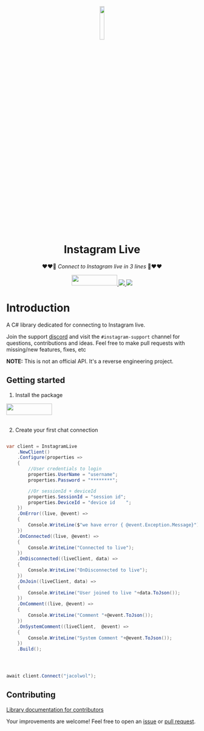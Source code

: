 <div align="center" >
<a target="blank" >
<img src="https://github.com/user-attachments/assets/7c8b9bdf-5e56-47ec-8180-bd57230ff5ce2" width="15%" >
</a>
</div>
<div align="center" >
<h1>Instagram Live</h1>


❤️❤️🎁 *Connect to Instagram live in 3 lines* 🎁❤️❤️

<div align="center" >
<a href="https://www.nuget.org/packages/InstaLiveDotNet/" target="blank" >
<img src="https://img.shields.io/nuget/v/SoftCircuits.Silk.svg?style=flat-square" width="120px"  height="28px" >
</a>


<a href="https://discord.gg/e2XwPNTBBr" target="blank" >
<img src="https://img.shields.io/badge/Discord-%235865F2.svg?style=for-the-badge&logo=discord&logoColor=white" >
</a>

<a target="blank" >
<img src="https://img.shields.io/badge/dotnet-7.0-blue" >
</a>
</div>
</div>

# Introduction
A C# library dedicated for connecting to Instagram live.


Join the support [discord](https://discord.gg/e2XwPNTBBr) and visit the `#instagram-support` channel for questions, contributions and ideas. Feel free to make pull requests with missing/new features, fixes, etc

**NOTE:** This is not an official API. It's a reverse engineering project.

## Getting started
1. Install the package 
<div align="left" >
<a href="https://www.nuget.org/packages/InstaLiveDotNet/" target="blank" >
<img src="https://img.shields.io/nuget/v/SoftCircuits.Silk.svg?style=flat-square" width="120px"  height="30px" >
</a>
<br>
</br>


2. Create your first chat connection
```C#

var client = InstagramLive
    .NewClient()
    .Configure(properties =>
    {
        //User credentials to login
        properties.UserName = "username";
        properties.Password = "********";

        //Or sessionId + deviceId
        properties.SessionId = "session id";
        properties.DeviceId = "device id    ";
    })
    .OnError((live, @event) =>
    {
        Console.WriteLine($"we have error { @event.Exception.Message}");
    })
    .OnConnected((live, @event) =>
    {
        Console.WriteLine("Connected to live");
    })
    .OnDisconnected((liveClient, data) =>
    {
        Console.WriteLine("OnDisconnected to live");
    })
    .OnJoin((liveClient, data) =>
    {
        Console.WriteLine("User joined to live "+data.ToJson());
    })
    .OnComment((live, @event) =>
    {
        Console.WriteLine("Comment "+@event.ToJson());
    })
    .OnSystemComment((liveClient,  @event) =>
    {
        Console.WriteLine("System Comment "+@event.ToJson());
    })
    .Build();




await client.Connect("jacolwol");
```

## Contributing

[Library documentation for contributors](https://github.com/jwdeveloper/TikTokLiveJava/wiki)

Your improvements are welcome! Feel free to open an <a href="https://github.com/jwdeveloper/TikTok-Live-Java/issues">issue</a> or <a href="https://github.com/jwdeveloper/TikTok-Live-Java/pulls">pull request</a>.
